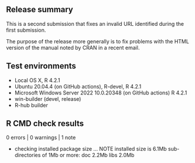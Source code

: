 ## Release summary
This is a second submission that fixes an invalid URL identified during the
first submission.

The purpose of the release more generally is to fix problems with the HTML version of the manual noted by CRAN in a recent email.

## Test environments
* Local OS X, R 4.2.1
* Ubuntu 20.04.4 (on GitHub actions), R-devel, R 4.2.1
* Microsoft Windows Server 2022 10.0.20348 (on GitHub actions) R 4.2.1
* win-builder (devel, release)
* R-hub builder

## R CMD check results
0 errors | 0 warnings | 1 note

* checking installed package size ... NOTE
    installed size is  6.1Mb
    sub-directories of 1Mb or more:
      doc    2.2Mb
      libs   2.0Mb

